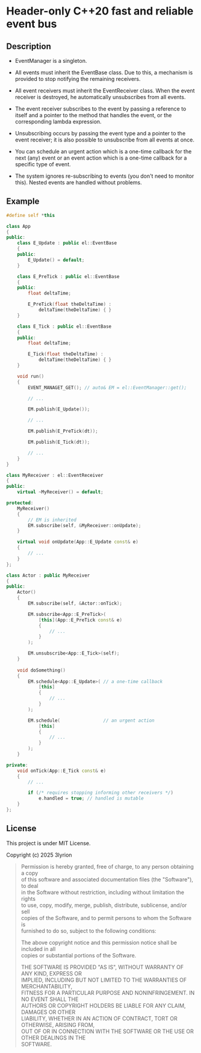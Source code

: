 # Header-only C++20 fast and reliable event bus

## Description

- EventManager is a singleton.

- All events must inherit the EventBase class. Due to this, a mechanism is provided to stop notifying the remaining receivers.

- All event receivers must inherit the EventReceiver class. When the event receiver is destroyed, he automatically unsubscribes from all events.

- The event receiver subscribes to the event by passing a reference to itself and a pointer to the method that handles the event, or the corresponding lambda expression. 

- Unsubscribing occurs by passing the event type and a pointer to the event receiver; it is also possible to unsubscribe from all events at once.

- You can schedule an urgent action which is a one-time callback for the next (any) event or an event action which is a one-time callback for a specific type of event.

- The system ignores re-subscribing to events (you don't need to monitor this). Nested events are handled without problems.

## Example

```cpp
#define self *this
```

```cpp
class App
{
public:
    class E_Update : public el::EventBase
    {
    public:
        E_Update() = default;
    }

    class E_PreTick : public el::EventBase
    {
    public:
        float deltaTime;

        E_PreTick(float theDeltaTime) :
            deltaTime(theDeltaTime) { }
    }

    class E_Tick : public el::EventBase
    {
    public:
        float deltaTime;

        E_Tick(float theDeltaTime) :
            deltaTime(theDeltaTime) { }
    }

    void run()
    {
        EVENT_MANAGET_GET(); // auto& EM = el::EventManager::get();

        // ...

        EM.publish(E_Update());

        // ...

        EM.publish(E_PreTick(dt));

        EM.publish(E_Tick(dt));

        // ...
    }
}

class MyReceiver : el::EventReceiver
{
public:
    virtual ~MyReceiver() = default;

protected:
    MyReceiver()
    {
        // EM is inherited
        EM.subscribe(self, &MyReceiver::onUpdate);
    }

    virtual void onUpdate(App::E_Update const& e)
    {
        // ...
    }
};

class Actor : public MyReceiver
{
public:
    Actor()
    {
        EM.subscribe(self, &Actor::onTick);

        EM.subscribe<App::E_PreTick>(
            [this](App::E_PreTick const& e)
            {
                // ...
            }
        );

        EM.unsubscribe<App::E_Tick>(self);
    }
    
    void doSomething()
    {
        EM.schedule<App::E_Update>( // a one-time callback
            [this]
            {
                // ...
            }
        );

        EM.schedule(                // an urgent action
            [this]
            {
                // ...
            }
        );
    }

private:
    void onTick(App::E_Tick const& e)
    {
        // ...

        if (/* requires stopping informing other receivers */)
            e.handled = true; // handled is mutable
    }
};
```

## License

This project is under MIT License.

Copyright (c) 2025 3lyrion

> Permission is hereby granted, free of charge, to any person obtaining a copy  
> of this software and associated documentation files (the "Software"), to deal  
> in the Software without restriction, including without limitation the rights  
> to use, copy, modify, merge, publish, distribute, sublicense, and/or sell  
> copies of the Software, and to permit persons to whom the Software is  
> furnished to do so, subject to the following conditions:  
> 
> 
> The above copyright notice and this permission notice shall be included in all  
> copies or substantial portions of the Software.  
> 
> 
> THE SOFTWARE IS PROVIDED "AS IS", WITHOUT WARRANTY OF ANY KIND, EXPRESS OR  
> IMPLIED, INCLUDING BUT NOT LIMITED TO THE WARRANTIES OF MERCHANTABILITY,  
> FITNESS FOR A PARTICULAR PURPOSE AND NONINFRINGEMENT. IN NO EVENT SHALL THE  
> AUTHORS OR COPYRIGHT HOLDERS BE LIABLE FOR ANY CLAIM, DAMAGES OR OTHER  
> LIABILITY, WHETHER IN AN ACTION OF CONTRACT, TORT OR OTHERWISE, ARISING FROM,  
> OUT OF OR IN CONNECTION WITH THE SOFTWARE OR THE USE OR OTHER DEALINGS IN THE  
> SOFTWARE.
